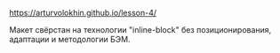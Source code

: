 https://arturvolokhin.github.io/lesson-4/

Макет свёрстан на технологии "inline-block" без позиционирования, адаптации и методологии БЭМ.
